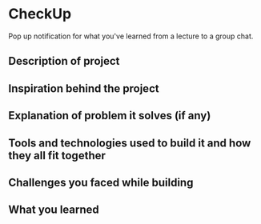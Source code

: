# CheckUp
Pop up notification for what you've learned from a lecture to a group chat. 
## Description of project
## Inspiration behind the project
## Explanation of problem it solves (if any)
## Tools and technologies used to build it and how they all fit together
## Challenges you faced while building
## What you learned
